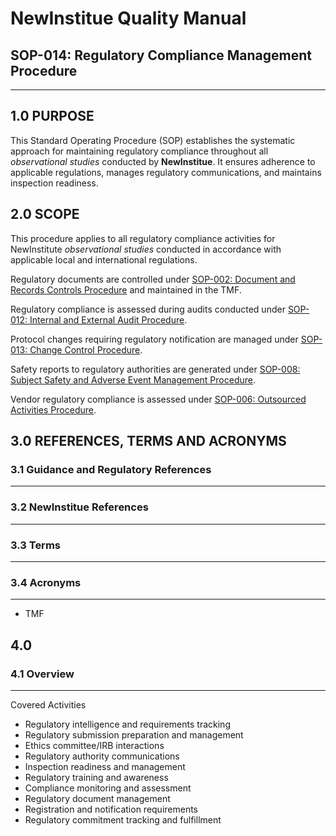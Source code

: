 # __NewInstitue__ Quality Manual
## SOP-014: Regulatory Compliance Management Procedure
-----------------------------------------------------------------------

## 1.0 PURPOSE

This Standard Operating Procedure (SOP) establishes the systematic approach for
maintaining regulatory compliance throughout all *observational studies*
conducted by __NewInstitue__. It ensures adherence to applicable regulations,
manages regulatory communications, and maintains inspection readiness.

## 2.0 SCOPE

This procedure applies to all regulatory compliance activities for NewInstitute
*observational studies* conducted in accordance with applicable local and
international regulations.

Regulatory documents are controlled under
[SOP-002: Document and Records Controls Procedure](SOP-002--Document_and_Records_Controls_Procedure.md) and maintained in the TMF.

Regulatory compliance is assessed during audits conducted under
[SOP-012: Internal and External Audit Procedure](SOP-012--Internal_and_External_Audit_Procedure.md).

Protocol changes requiring regulatory notification are managed under
[SOP-013: Change Control Procedure](SOP-013--Change_Control_Procedure.md).

Safety reports to regulatory authorities are generated under
[SOP-008: Subject Safety and Adverse Event Management Procedure](SOP-008--Subject_Safety_and_Adverse_Event_Management_Procedure.md).

Vendor regulatory compliance is assessed under
[SOP-006: Outsourced Activities Procedure](SOP-006--Outsourced_Activities_Procedure.md).

## 3.0 REFERENCES, TERMS AND ACRONYMS

### 3.1 Guidance and Regulatory References
-----------------------------------------------------------------------

### 3.2 __NewInstitue__ References 
-----------------------------------------------------------------------

### 3.3 Terms
-----------------------------------------------------------------------

### 3.4 Acronyms
-----------------------------------------------------------------------

- TMF

## 4.0

### 4.1 Overview
-----------------------------------------------------------------------

Covered Activities

- Regulatory intelligence and requirements tracking
- Regulatory submission preparation and management
- Ethics committee/IRB interactions
- Regulatory authority communications
- Inspection readiness and management
- Regulatory training and awareness
- Compliance monitoring and assessment
- Regulatory document management
- Registration and notification requirements
- Regulatory commitment tracking and fulfillment
